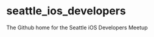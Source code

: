 seattle_ios_developers
======================

The Github home for the Seattle iOS Developers Meetup
